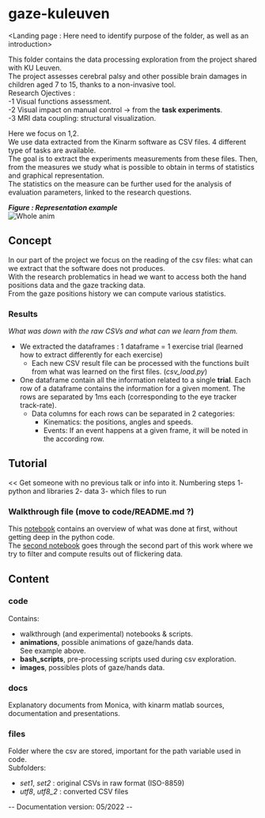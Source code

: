 # gaze-kuleuven

<Landing page : Here need to identify purpose of the folder, as well as an introduction>

This folder contains the data processing exploration from the project shared with KU Leuven.  
The project assesses cerebral palsy and other possible brain damages in children aged 7 to 15, thanks to a non-invasive tool.  
Research Ojectives :  
-1 Visual functions assessment.  
-2 Visual impact on manual control -> from the **task experiments**.  
-3 MRI data coupling: structural visualization.  

Here we focus on 1,2.   
We use data extracted from the Kinarm software as CSV files.   4 different type of tasks are available.  
The goal is to extract the experiments measurements from these files. Then, from the measures we study what is possible to obtain in terms of statistics and graphical representation.  
The statistics on the measure can be further used for the analysis of evaluation parameters, linked to the research questions.  

***Figure : Representation example***  
![Whole anim](https://github.com/toelt-llc/gaze-kuleuven/blob/main/code/animations/final/convertedall.gif) 

## Concept
In our part of the project we focus on the reading of the csv files: what can we extract that the software does not produces.  
With the research problematics in head we want to access both the hand positions data and the gaze tracking data.  
From the gaze positions history we can compute various statistics.

### Results  
*What was down with the raw CSVs and what can we learn from them.*   

- We extracted the dataframes : 1 dataframe = 1 exercise trial (learned how to extract differently for each exercise)  
    - Each new CSV result file can be processed with the functions built from what was learned on the first files. (*csv_load.py*)  
- One dataframe contain all the information related to a single **trial**.  Each row of a dataframe contains the information for a given moment. The rows are separated by 1ms each (corresponding to the eye tracker track-rate).  
    - Data columns for each rows can be separated in 2 categories: 
        - Kinematics: the positions, angles and speeds.  
        - Events: If an event happens at a given frame, it will be noted in the according row.  

## Tutorial
<< Get someone with no previous talk or info into it. Numbering steps
1- python and libraries
2- data
3- which files to run 

### Walkthrough file (move to code/README.md ?)
This [notebook](https://github.com/toelt-llc/gaze-kuleuven/blob/main/code/nb_walkthrough.ipynb) contains an overview of what was done at first, without getting deep in the python code.  
The [second notebook](https://github.com/toelt-llc/gaze-kuleuven/blob/main/code/processing_filter.ipynb) goes through the second part of this work where we try to filter and compute results out of flickering data.  
## Content
### code 
Contains:
- walkthrough (and experimental) notebooks & scripts.
- **animations**, possible animations of gaze/hands data.  
See example above.  
- **bash_scripts**, pre-processing scripts used during csv exploration. 
- **images**, possibles plots of gaze/hands data.
### docs
Explanatory documents from Monica, with kinarm matlab sources, documentation and presentations.
### files
Folder where the csv are stored, important for the path variable used in code.  
Subfolders:  
- *set1*, *set2*   : original CSVs in raw format (ISO-8859)
- *utf8*, *utf8_2* : converted CSV files 

-- Documentation version: 05/2022 --
